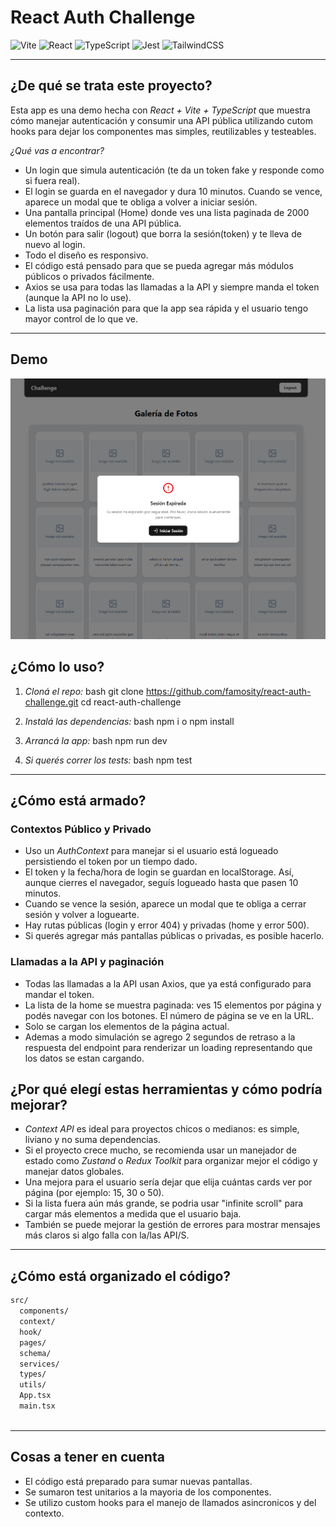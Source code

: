 # React Auth Challenge

![Vite](https://img.shields.io/badge/Vite-%2335495e.svg?style=flat&logo=vite&logoColor=yellow)
![React](https://img.shields.io/badge/React-%2320232a.svg?style=flat&logo=react&logoColor=%2361DAFB)
![TypeScript](https://img.shields.io/badge/TypeScript-%23007ACC.svg?style=flat&logo=typescript&logoColor=white)
![Jest](https://img.shields.io/badge/Jest-%23C21325.svg?style=flat&logo=jest&logoColor=white)
![TailwindCSS](https://img.shields.io/badge/TailwindCSS-%2338B2AC.svg?style=flat&logo=tailwind-css&logoColor=white)

---

## ¿De qué se trata este proyecto?

Esta app es una demo hecha con *React + Vite + TypeScript* que muestra cómo manejar autenticación y consumir una API pública utilizando cutom hooks para dejar los componentes mas simples, reutilizables y testeables.

*¿Qué vas a encontrar?*
- Un login que simula autenticación (te da un token fake y responde como si fuera real).
- El login se guarda en el navegador y dura 10 minutos. Cuando se vence, aparece un modal que te obliga a volver a iniciar sesión.
- Una pantalla principal (Home) donde ves una lista paginada de 2000 elementos traídos de una API pública.
- Un botón para salir (logout) que borra la sesión(token) y te lleva de nuevo al login.
- Todo el diseño es responsivo.
- El código está pensado para que se pueda agregar más módulos públicos o privados fácilmente.
- Axios se usa para todas las llamadas a la API y siempre manda el token (aunque la API no lo use).
- La lista usa paginación para que la app sea rápida y el usuario tengo mayor control de lo que ve.

---

## Demo

![alt text](<Captura de pantalla 2025-06-02 001556.png>)


## ¿Cómo lo uso?

1. *Cloná el repo:*
   bash
   git clone https://github.com/famosity/react-auth-challenge.git
   cd react-auth-challenge
   

2. *Instalá las dependencias:*
   bash
   npm i o npm install
   

3. *Arrancá la app:*
   bash
   npm run dev
   

4. *Si querés correr los tests:*
   bash
   npm test
   

---

## ¿Cómo está armado?

### Contextos Público y Privado

- Uso un *AuthContext* para manejar si el usuario está logueado persistiendo el token por un tiempo dado.
- El token y la fecha/hora de login se guardan en localStorage. Así, aunque cierres el navegador, seguís logueado hasta que pasen 10 minutos.
- Cuando se vence la sesión, aparece un modal que te obliga a cerrar sesión y volver a loguearte.
- Hay rutas públicas (login y error 404) y privadas (home y error 500).
- Si querés agregar más pantallas públicas o privadas, es posible hacerlo. 

### Llamadas a la API y paginación

- Todas las llamadas a la API usan Axios, que ya está configurado para mandar el token.
- La lista de la home se muestra paginada: ves 15 elementos por página y podés navegar con los botones. El número de página se ve en la URL.
- Solo se cargan los elementos de la página actual.
- Ademas a modo simulación se agrego 2 segundos de retraso a la respuesta del endpoint para renderizar un loading representando que los datos se estan cargando.


## ¿Por qué elegí estas herramientas y cómo podría mejorar?

- *Context API* es ideal para proyectos chicos o medianos: es simple, liviano y no suma dependencias.
- Si el proyecto crece mucho, se recomienda usar un manejador de estado como *Zustand* o *Redux Toolkit* para organizar mejor el código y manejar datos globales.
- Una mejora para el usuario sería dejar que elija cuántas cards ver por página (por ejemplo: 15, 30 o 50).
- Si la lista fuera aún más grande, se podria usar "infinite scroll" para cargar más elementos a medida que el usuario baja.
- También se puede mejorar la gestión de errores para mostrar mensajes más claros si algo falla con la/las API/S.

---

## ¿Cómo está organizado el código?


```bash
src/
  components/
  context/
  hook/
  pages/
  schema/
  services/
  types/
  utils/
  App.tsx
  main.tsx
  
```

---

## Cosas a tener en cuenta

- El código está preparado para sumar nuevas pantallas.
- Se sumaron test unitarios a la mayoria de los componentes.
- Se utilizo custom hooks para el manejo de llamados asincronicos y del contexto.